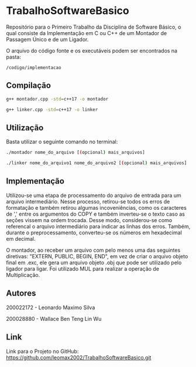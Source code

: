 # TrabalhoSoftwareBasico

Repositório para o Primeiro Trabalho da Disciplina de Software Básico, o qual consiste da Implementação em C ou C++ de um Montador de Passagem Único e de um Ligador. 

O arquivo do código fonte e os executáveis podem ser encontrados na pasta:
```
/codigo/implementacao
```

## Compilação

```bash
g++ montador.cpp -std=c++17 -o montador

g++ linker.cpp -std=c++17 -o linker
```

## Utilização

Basta utilizar o seguinte comando no terminal:

```bash
./montador nome_do_arquivo [(opcional) mais_arquivos]

./linker nome_do_arquivo1 nome_do_arquivo2 [(opcional) mais_arquivos]
```

## Implementação

Utilizou-se uma etapa de processamento do arquivo de entrada para um arquivo intermediário. Nesse processo, retirou-se todos os erros de formatação e também retirou algumas incoveniências, como os caracteres de ',' entre os argumentos do COPY e também inverteu-se o texto caso as seções vissem na ordem trocada. Desse modo, considerou-se como referencal o arquivo intermediário para indicar as linhas dos erros. Também, durante o preprocessamento, converteu-se os números em hexadecimal em decimal. 

O montador, ao receber um arquivo com pelo menos uma das seguintes diretivas: "EXTERN, PUBLIC, BEGIN, END", em vez de criar o arquivo objeto final em .exc, ele gera um arquivo objeto .obj que pode ser utilizado pelo ligador para ligar. Foi utilizado MUL para realizar a operação de Multiplicação.

## Autores

200022172 - Leonardo Maximo Silva

200028880 - Wallace Ben Teng Lin Wu

## Link
Link para o Projeto no GitHub: https://github.com/leomax2002/TrabalhoSoftwareBasico.git
